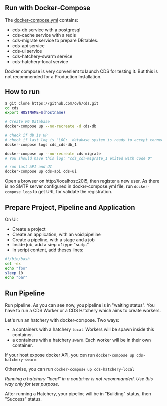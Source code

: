## Run with Docker-Compose

The [docker-compose.yml](/docker-compose.yml) contains:
- cds-db service with a postgresql
- cds-cache service with a redis
- cds-migrate service to prepare DB tables.
- cds-api service
- cds-ui service
- cds-hatchery-swarm service
- cds-hatchery-local service

Docker compose is very convenient to launch CDS for testing it. But this is not recommended for a Production Installation.

## How to run

```bash
$ git clone https://github.com/ovh/cds.git
cd cds
export HOSTNAME=$(hostname)

# Create PG Database
docker-compose up --no-recreate -d cds-db

# check if db is UP
# check if last log is "LOG:  database system is ready to accept connections"
docker-compose logs cds_cds-db_1

docker-compose up --no-recreate cds-migrate
# You should have this log: "cds_cds-migrate_1 exited with code 0"

# run last API and UI
docker-compose up cds-api cds-ui

```

Open a browser on http://localhost:2015, then register a new user.
As there is no SMTP server configured in docker-compose.yml file,
run `docker-compose logs` to get URL for validate the registration.

## Prepare Project, Pipeline and Application

On UI:

- Create a project
- Create an application, with an void pipeline
- Create a pipeline, with a stage and a job
- Inside job, add a step of type "script"
- In script content, add theses lines:
```bash
#!/bin/bash
set -ex
echo "foo"
sleep 10
echo "bar"
```

## Run Pipeline

Run pipeline. As you can see now, you pipeline is in "waiting status". You have
to run a CDS Worker or a CDS Hatchery which aims to create workers.

Let's run an hatchery with docker-compose. Two ways:
- a containers with a hatchery `local`. Workers will be spawn inside this container.
- a containers with a hatchery `swarm`. Each worker will be in their own container.

If your host expose docker API, you can run `docker-compose up cds-hatchery-swarm`

Otherwise, you can run `docker-compose up cds-hatchery-local`

*Running a hatchery "local" in a container is not recommanded. Use this way only for test purpose*.

After running a Hatchery, your pipeline will be in "Building" status, then "Success" status.
